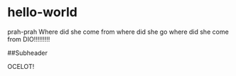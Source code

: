 # hello-world
prah-prah
Where did she come from
where did she go
where did she come from
DIO!!!!!!!!!

##Subheader

OCELOT!
